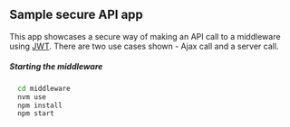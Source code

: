 ## Sample secure API app

This app showcases a secure way of making an API call to a middleware using [JWT](https://developer.freshdesk.com/v2/docs/jwt/). There are two use cases shown - Ajax call and a server call.

##### Starting the middleware

```bash
  cd middleware
  nvm use
  npm install
  npm start
```
